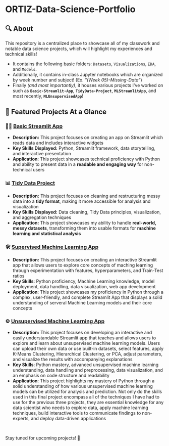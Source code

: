 # ORTIZ-Data-Science-Portfolio

## 🔍 About 

This repository is a centralized place to showcase all of my classwork and notable data science projects, which will highlight my experiences and technical skills!  
- It contains the following basic folders: `Datasets`, `Visualizations`, `EDA`, and `Models`.
- Additionally, it contains in-class Jupyter notebooks which are organized by week number and subject! (Ex. *"(Week 05)-Missing-Data"*)
- Finally *(and most importantly)*, it houses various projects I've worked on such as **`Basic-Streamlit-App`**, **`TidyData-Project`**, **`MLStreamlitApp`**, and most recently, **`MLUnsupervisedApp`**!

## 🚀 Featured Projects At a Glance

### 👩‍💻 [Basic Streamlit App](https://github.com/verortiz06/ORTIZ-Data-Science-Portfolio/tree/main/basic-streamlit-app)
- **Description:** This project focuses on creating an app on Streamlit which reads data and includes interactive widgets
- **Key Skills Displayed:** Python, Streamlit framework, data storytelling, and interactive presentation
- **Application**: This project showcases technical proficiency with Python and ability to present data in a **readable and engaging way** for non-technical users
### 📊 [Tidy Data Project](https://github.com/verortiz06/ORTIZ-Data-Science-Portfolio/tree/main/TidyData-Project)
- **Description:** This project focuses on cleaning and restructuring messy data into a **tidy format**, making it more accessible for analysis and visualization
- **Key Skills Displayed:** Data cleaning, Tidy Data principles, visualization, and aggregation techniques
- **Application:** This project showcases my ability to handle **real-world, messy datasets**, transforming them into usable formats for **machine learning and statistical analysis**
### 🛠️ [Supervised Machine Learning App](https://github.com/verortiz06/ORTIZ-Data-Science-Portfolio/tree/main/MLStreamlitApp)
- **Description:** This project focuses on creating an interactive Streamlit app that allows users to explore core concepts of maching learning through experimentation with features, hyperparameters, and Train-Test ratios
- **Key Skills**: Python proficiency, Machine Learning knowledge, model deployment, data handling, data visualization, web app development
- **Application**: This project showcases my proficiency in Python through a complex, user-friendly, and complete Streamlit App that displays a solid understanding of serveral Machine Learning models and their core concepts
### ⚙️ [Unsupervised Machine Learning App](https://github.com/verortiz06/ORTIZ-Data-Science-Portfolio/tree/main/MLUnsupervisedApp)
- **Description:** This project focuses on developing an interactive and easily understandable Streamlit app that teaches and allows users to explore and learn about unsupervised machine learning models. Users can upload their own data or use built-in datasets, select features, apply K-Means Clustering, Hierarchical Clustering, or PCA, adjust parameters, and visualize the results with accompanying explanations
- **Key Skills**: Python mastery, advanced unsupervised machine learning understanding, data handling and preprocessing, data visualization, and an emphasis on code structure and readability 
- **Application**: This project highlights my mastery of Python through a solid understanding of how various unsupervised machine learning models can be utilized for analysis and prediction. Not only do the skills used in this final project encompass all of the techniques I have had to use for the previous three projects, they are essential knowledge for any data scientist who needs to explore data, apply machine learning techniques, build interactive tools to communicate findings to non-experts, and deploy data-driven applications

<br>

Stay tuned for upcoming projects! 👋
